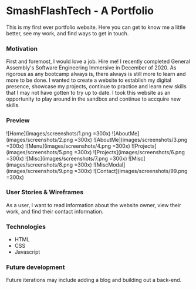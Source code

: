 # SmashFlashTech - A Portfolio

This is my first ever portfolio website. Here you can get to know me a little better, see my work, and find ways to get in touch. 

### Motivation
First and foremost, I would love a job. Hire me! I recently completed General Assembly's Software Engineering Immersive in December of 2020. As rigorous as any bootcamp always is, there always is still more to learn and more to be done. I wanted to create a website to establish my digital presence, showcase my projects, continue to practice and learn new skills that I may not have gotten to try up to date. I took this website as an opportunity to play around in the sandbox and continue to accquire new skills. 

### Preview
![Home](images/screenshots/1.png =300x)
![AboutMe](images/screenshots/2.png =300x)
![AboutMe](images/screenshots/3.png =300x)
![Menu](images/screenshots/4.png =300x)
![Projects](images/screenshots/5.png =300x)
![Projects](images/screenshots/6.png =300x)
![Misc](images/screenshots/7.png =300x)
![Misc](images/screenshots/8.png =300x)
![MiscModal](images/screenshots/9.png =300x)
![Contact](images/screenshots/99.png =300x)


### User Stories & Wireframes
As a user, I want to read information about the website owner, view their work, and find their contact information.


### Technologies
* HTML
* CSS
* Javascript

### Future development
Future iterations may include adding a blog and building out a back-end.